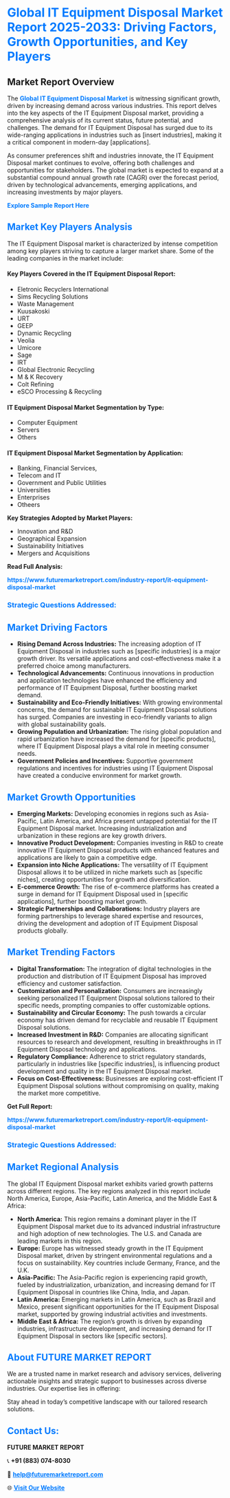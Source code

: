 <h1 style="color: #007BFF;">Global IT Equipment Disposal Market Report 2025-2033: Driving Factors, Growth Opportunities, and Key Players</h1>

<section id="overview">
<h2>Market Report Overview</h2>
<p>The <a href="https://www.futuremarketreport.com/industry-report/it-equipment-disposal-market" style="color: #007BFF; text-decoration: none;"><strong>Global IT Equipment Disposal Market</strong></a> is witnessing significant growth, driven by increasing demand across various industries. This report delves into the key aspects of the IT Equipment Disposal market, providing a comprehensive analysis of its current status, future potential, and challenges. The demand for IT Equipment Disposal has surged due to its wide-ranging applications in industries such as [insert industries], making it a critical component in modern-day [applications].</p>
<p>As consumer preferences shift and industries innovate, the IT Equipment Disposal market continues to evolve, offering both challenges and opportunities for stakeholders. The global market is expected to expand at a substantial compound annual growth rate (CAGR) over the forecast period, driven by technological advancements, emerging applications, and increasing investments by major players.</p>
</section>

<section id="overview">
<p><a href="https://www.futuremarketreport.com/request-sample/reportId=104257" style="color: #007BFF; text-decoration: none;"><strong>Explore Sample Report Here</strong></a></p>
</section>

<section id="key-players">
<h2 style="color: #007BFF;">Market Key Players Analysis</h2>
<p>The IT Equipment Disposal market is characterized by intense competition among key players striving to capture a larger market share. Some of the leading companies in the market include:</p>
<h4>Key Players Covered in the IT Equipment Disposal Report:</h4>
<ul><li>Eletronic Recyclers International</li><li>Sims Recycling Solutions</li><li>Waste Management</li><li>Kuusakoski</li><li>URT</li><li>GEEP</li><li>Dynamic Recycling</li><li>Veolia</li><li>Umicore</li><li>Sage</li><li>IRT</li><li>Global Electronic Recycling</li><li>M &amp; K Recovery</li><li>Colt Refining</li><li>eSCO Processing &amp; Recycling</li></ul>
<h4>IT Equipment Disposal Market Segmentation by Type:</h4>
<ul><li>Computer Equipment</li><li>Servers</li><li>Others</li></ul>

<h4>IT Equipment Disposal Market Segmentation by Application:</h4>
<ul><li>Banking, Financial Services,</li><li>Telecom and IT</li><li>Government and Public Utilities</li><li>Universities</li><li>Enterprises</li><li>Otheers</li></ul>
<p><strong>Key Strategies Adopted by Market Players:</strong></p>
<ul>
<li>Innovation and R&D</li>
<li>Geographical Expansion</li>
<li>Sustainability Initiatives</li>
<li>Mergers and Acquisitions</li>
</ul>
</section>

<section>
<p><strong>Read Full Analysis: </strong></p><a href="https://www.futuremarketreport.com/industry-report/it-equipment-disposal-market" style="color: #007BFF; text-decoration: none;"><strong>https://www.futuremarketreport.com/industry-report/it-equipment-disposal-market</strong></a>
<h3 style="color: #007BFF;">Strategic Questions Addressed:</h3>
</section>

<section id="driving-factors">
<h2 style="color: #007BFF;">Market Driving Factors</h2>
<ul>
<li><strong>Rising Demand Across Industries:</strong> The increasing adoption of IT Equipment Disposal in industries such as [specific industries] is a major growth driver. Its versatile applications and cost-effectiveness make it a preferred choice among manufacturers.</li>
<li><strong>Technological Advancements:</strong> Continuous innovations in production and application technologies have enhanced the efficiency and performance of IT Equipment Disposal, further boosting market demand.</li>
<li><strong>Sustainability and Eco-Friendly Initiatives:</strong> With growing environmental concerns, the demand for sustainable IT Equipment Disposal solutions has surged. Companies are investing in eco-friendly variants to align with global sustainability goals.</li>
<li><strong>Growing Population and Urbanization:</strong> The rising global population and rapid urbanization have increased the demand for [specific products], where IT Equipment Disposal plays a vital role in meeting consumer needs.</li>
<li><strong>Government Policies and Incentives:</strong> Supportive government regulations and incentives for industries using IT Equipment Disposal have created a conducive environment for market growth.</li>
</ul>
</section>

<section id="growth-opportunities">
<h2 style="color: #007BFF;">Market Growth Opportunities</h2>
<ul>
<li><strong>Emerging Markets:</strong> Developing economies in regions such as Asia-Pacific, Latin America, and Africa present untapped potential for the IT Equipment Disposal market. Increasing industrialization and urbanization in these regions are key growth drivers.</li>
<li><strong>Innovative Product Development:</strong> Companies investing in R&D to create innovative IT Equipment Disposal products with enhanced features and applications are likely to gain a competitive edge.</li>
<li><strong>Expansion into Niche Applications:</strong> The versatility of IT Equipment Disposal allows it to be utilized in niche markets such as [specific niches], creating opportunities for growth and diversification.</li>
<li><strong>E-commerce Growth:</strong> The rise of e-commerce platforms has created a surge in demand for IT Equipment Disposal used in [specific applications], further boosting market growth.</li>
<li><strong>Strategic Partnerships and Collaborations:</strong> Industry players are forming partnerships to leverage shared expertise and resources, driving the development and adoption of IT Equipment Disposal products globally.</li>
</ul>
</section>

<section id="trending-factors">
<h2 style="color: #007BFF;">Market Trending Factors</h2>
<ul>
<li><strong>Digital Transformation:</strong> The integration of digital technologies in the production and distribution of IT Equipment Disposal has improved efficiency and customer satisfaction.</li>
<li><strong>Customization and Personalization:</strong> Consumers are increasingly seeking personalized IT Equipment Disposal solutions tailored to their specific needs, prompting companies to offer customizable options.</li>
<li><strong>Sustainability and Circular Economy:</strong> The push towards a circular economy has driven demand for recyclable and reusable IT Equipment Disposal solutions.</li>
<li><strong>Increased Investment in R&D:</strong> Companies are allocating significant resources to research and development, resulting in breakthroughs in IT Equipment Disposal technology and applications.</li>
<li><strong>Regulatory Compliance:</strong> Adherence to strict regulatory standards, particularly in industries like [specific industries], is influencing product development and quality in the IT Equipment Disposal market.</li>
<li><strong>Focus on Cost-Effectiveness:</strong> Businesses are exploring cost-efficient IT Equipment Disposal solutions without compromising on quality, making the market more competitive.</li>
</ul>
</section>

<section>
<p><strong>Get Full Report: </strong></p><a href="https://www.futuremarketreport.com/industry-report/it-equipment-disposal-market" style="color: #007BFF; text-decoration: none;"><strong>https://www.futuremarketreport.com/industry-report/it-equipment-disposal-market</strong></a>
<h3 style="color: #007BFF;">Strategic Questions Addressed:</h3>
</section>


<section id="regional-analysis">
<h2 style="color: #007BFF;">Market Regional Analysis</h2>
<p>The global IT Equipment Disposal market exhibits varied growth patterns across different regions. The key regions analyzed in this report include North America, Europe, Asia-Pacific, Latin America, and the Middle East & Africa:</p>
<ul>
<li><strong>North America:</strong> This region remains a dominant player in the IT Equipment Disposal market due to its advanced industrial infrastructure and high adoption of new technologies. The U.S. and Canada are leading markets in this region.</li>
<li><strong>Europe:</strong> Europe has witnessed steady growth in the IT Equipment Disposal market, driven by stringent environmental regulations and a focus on sustainability. Key countries include Germany, France, and the U.K.</li>
<li><strong>Asia-Pacific:</strong> The Asia-Pacific region is experiencing rapid growth, fueled by industrialization, urbanization, and increasing demand for IT Equipment Disposal in countries like China, India, and Japan.</li>
<li><strong>Latin America:</strong> Emerging markets in Latin America, such as Brazil and Mexico, present significant opportunities for the IT Equipment Disposal market, supported by growing industrial activities and investments.</li>
<li><strong>Middle East & Africa:</strong> The region’s growth is driven by expanding industries, infrastructure development, and increasing demand for IT Equipment Disposal in sectors like [specific sectors].</li>
</ul>
</section>

<footer>
<h2 style="color: #007BFF;">About FUTURE MARKET REPORT</h2>
<p>We are a trusted name in market research and advisory services, delivering actionable insights and strategic support to businesses across diverse industries. Our expertise lies in offering:</p>

<p>Stay ahead in today’s competitive landscape with our tailored research solutions.</p>

<h2 style="color: #007BFF;">Contact Us:</h2>
<p><strong>FUTURE MARKET REPORT</strong></p>
<p>📞 <strong>+91 (883) 074-8030</strong></p>
<p>📧 <strong><a href="mailto:help@futuremarketreport.com" style="color: #007BFF;">help@futuremarketreport.com</a></strong></p>
<p>🌐 <strong><a href="https://www.futuremarketreport.com/" style="color: #007BFF;">Visit Our Website</a></strong></p>
</footer>